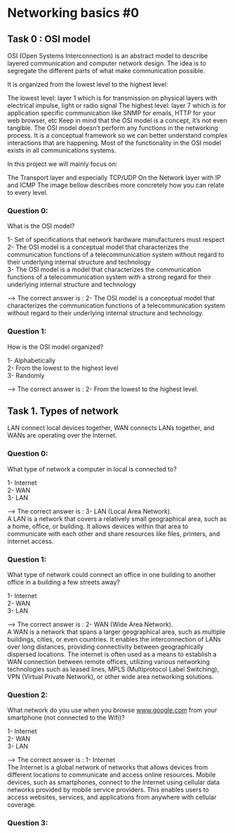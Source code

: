# Networking basics #0  

## Task 0 : OSI model  

OSI (Open Systems Interconnection) is an abstract model to describe layered communication and computer network design. The idea is to segregate the different parts of what make communication possible.

It is organized from the lowest level to the highest level:

The lowest level: layer 1 which is for transmission on physical layers with electrical impulse, light or radio signal
The highest level: layer 7 which is for application specific communication like SNMP for emails, HTTP for your web browser, etc
Keep in mind that the OSI model is a concept, it’s not even tangible. The OSI model doesn’t perform any functions in the networking process. It is a conceptual framework so we can better understand complex interactions that are happening. Most of the functionality in the OSI model exists in all communications systems.

In this project we will mainly focus on:

The Transport layer and especially TCP/UDP
On the Network layer with IP and ICMP
The image bellow describes more concretely how you can relate to every level.

### Question 0: 

What is the OSI model?

1- Set of specifications that network hardware manufacturers must respect  
2- The OSI model is a conceptual model that characterizes the communication functions of a telecommunication system without regard to their underlying internal structure and technology  
3- The OSI model is a model that characterizes the communication functions of a telecommunication system with a strong regard for their underlying internal structure and technology  

--> The correct answer is : 2- The OSI model is a conceptual model that characterizes the communication functions of a telecommunication system without regard to their underlying internal structure and technology.  

### Question 1: 

How is the OSI model organized?

1- Alphabetically  
2- From the lowest to the highest level  
3- Randomly  

--> The correct answer is : 2- From the lowest to the highest level.  

## Task 1. Types of network

LAN connect local devices together, WAN connects LANs together, and WANs are operating over the Internet.  

### Question 0:

What type of network a computer in local is connected to?  

1- Internet  
2- WAN  
3- LAN  

--> The correct answer is : 3- LAN (Local Area Network).  
A LAN is a network that covers a relatively small geographical area, such as a home, office, or building. It allows devices within that area to communicate with each other and share resources like files, printers, and internet access.  


### Question 1: 

What type of network could connect an office in one building to another office in a building a few streets away?  

1- Internet  
2- WAN  
3- LAN  

--> The correct answer is : 2- WAN (Wide Area Network).  
A WAN is a network that spans a larger geographical area, such as multiple buildings, cities, or even countries. It enables the interconnection of LANs over long distances, providing connectivity between geographically dispersed locations. The internet is often used as a means to establish a WAN connection between remote offices, utilizing various networking technologies such as leased lines, MPLS (Multiprotocol Label Switching), VPN (Virtual Private Network), or other wide area networking solutions.  

### Question 2: 

What network do you use when you browse www.google.com from your smartphone (not connected to the Wifi)?  

1- Internet  
2- WAN  
3- LAN  

--> The correct answer is : 1- Internet  
The Internet is a global network of networks that allows devices from different locations to communicate and access online resources. Mobile devices, such as smartphones, connect to the Internet using cellular data networks provided by mobile service providers. This enables users to access websites, services, and applications from anywhere with cellular coverage.  

### Question 3: 




